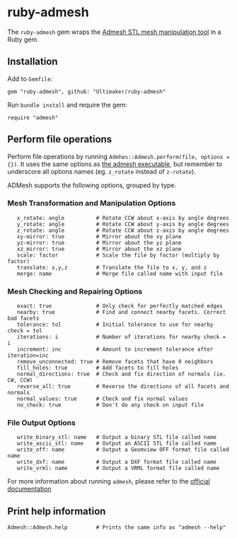# ruby-admesh

The `ruby-admesh` gem wraps the
[Admesh STL mesh manipulation tool](http://admesh.readthedocs.org/en/latest/index.html) in a Ruby 
gem.

## Installation

Add to `Gemfile`:

```
gem "ruby-admesh", github: "Ultimaker/ruby-admesh"
```

Run `bundle install` and require the gem:

```
require "admesh"
```

## Perform file operations

Perform file operations by running `Admhes::Admesh.perform(file, options = {})`. It uses the same
options as [the admesh executable](http://admesh.readthedocs.org/en/latest/cli.html#options),
but remember to underscore all options names (eg. `z_rotate` instead of `z-rotate`).

ADMesh supports the following options, grouped by type.

### Mesh Transformation and Manipulation Options

```
   x_rotate: angle          # Rotate CCW about x-axis by angle degrees
   y_rotate: angle          # Rotate CCW about y-axis by angle degrees
   z_rotate: angle          # Rotate CCW about z-axis by angle degrees
   xy-mirror: true          # Mirror about the xy plane
   yz-mirror: true          # Mirror about the yz plane
   xz_mirror: true          # Mirror about the xz plane
   scale: factor            # Scale the file by factor (multiply by factor)
   translate: x,y,z         # Translate the file to x, y, and z
   merge: name              # Merge file called name with input file
```

### Mesh Checking and Repairing Options

```
   exact: true              # Only check for perfectly matched edges
   nearby: true             # Find and connect nearby facets. Correct bad facets
   tolerance: tol           # Initial tolerance to use for nearby check = tol
   iterations: i            # Number of iterations for nearby check = i
   increment: inc           # Amount to increment tolerance after iteration=inc
   remove_unconnected: true # Remove facets that have 0 neighbors
   fill_holes: true         # Add facets to fill holes
   normal_directions: true  # Check and fix direction of normals (ie. CW, CCW)
   reverse_all: true        # Reverse the directions of all facets and normals
   normal_values: true      # Check and fix normal values
   no_check: true           # Don't do any check on input file
```

### File Output Options

```
   write_binary_stl: name   # Output a binary STL file called name
   write_ascii_stl: name    # Output an ASCII STL file called name
   write_off: name          # Output a Geomview OFF format file called name
   write_dxf: name          # Output a DXF format file called name
   write_vrml: name         # Output a VRML format file called name
```

For more information about running `admesh`, please refer to the 
[official documentation](http://admesh.readthedocs.org/en/latest/index.html)

## Print help information

```
Admesh::Admesh.help         # Prints the same info as "admesh --help"
```
